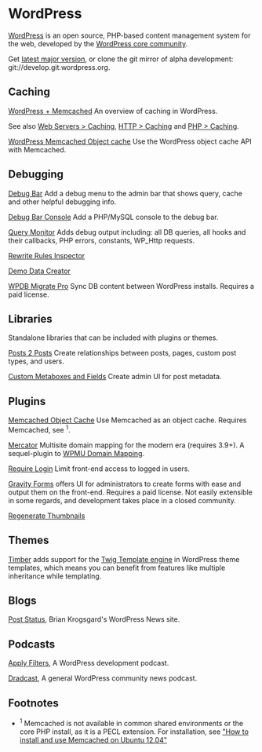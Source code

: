 WordPress
=

[WordPress](http://wordpress.org/) is an open source, PHP-based content management system for the web, developed by the [WordPress core community](http://make.wordpress.org/core/).

Get [latest major version](http://wordpress.org/download/), or clone the git mirror of alpha development: git://develop.git.wordpress.org.

## Caching

[WordPress + Memcached](http://scotty-t.com/2012/01/20/wordpress-memcached/) An overview of caching in WordPress.

See also [Web Servers > Caching](web-servers.md#caching), [HTTP > Caching](http.md#caching) and [PHP > Caching](php.md#caching).

[WordPress Memcached Object cache](https://wordpress.org/plugins/memcached/) Use the WordPress object cache API with Memcached.

## Debugging

[Debug Bar](https://wordpress.org/plugins/debug-bar/) Add a debug menu to the admin bar that shows query, cache and other helpful debugging info.

[Debug Bar Console](https://wordpress.org/plugins/debug-bar-console/) Add a PHP/MySQL console to the debug bar.

[Query Monitor](https://wordpress.org/plugins/query-monitor/) Adds debug output including: all DB queries, all hooks and their callbacks, PHP errors, constants, WP_Http requests.

[Rewrite Rules Inspector](https://wordpress.org/plugins/rewrite-rules-inspector/)

[Demo Data Creator](https://wordpress.org/plugins/demo-data-creator/)

[WPDB Migrate Pro](https://deliciousbrains.com/wp-migrate-db-pro/) Sync DB content between WordPress installs. Requires a paid license.

## Libraries

Standalone libraries that can be included with plugins or themes.

[Posts 2 Posts](https://github.com/scribu/wp-posts-to-posts/) Create relationships between posts, pages, custom post types, and users.

[Custom Metaboxes and Fields](https://github.com/WebDevStudios/Custom-Metaboxes-and-Fields-for-WordPress) Create admin UI for post metadata.

## Plugins

[Memcached Object Cache](https://wordpress.org/plugins/memcached/) Use Memcached as an object cache. Requires Memcached, see <sup>1</sup>.

[Mercator](https://github.com/humanmade/Mercator) Multisite domain mapping for the modern era (requires 3.9+). A sequel-plugin to [WPMU Domain Mapping](http://wordpress.org/plugins/wordpress-mu-domain-mapping/).

[Require Login](https://github.com/manovotny/wordpress-require-login) Limit front-end access to logged in users.

[Gravity Forms](http://www.gravityforms.com/) offers UI for administrators to create forms with ease and output them on the front-end. Requires a paid license. Not easily extensible in some regards, and development takes place in a closed community.

[Regenerate Thumbnails](https://wordpress.org/plugins/regenerate-thumbnails/)

## Themes

[Timber](https://github.com/jarednova/timber) adds support for the [Twig Template engine](http://twig.sensiolabs.org/) in WordPress theme templates, which means you can benefit from features like multiple inheritance while templating.

## Blogs

[Post Status](http://www.poststat.us/), Brian Krogsgard's WordPress News site.

## Podcasts

[Apply Filters](http://applyfilters.fm/), A WordPress development podcast.

[Dradcast](http://dradcast.com/), A general WordPress community news podcast.

## Footnotes

* <sup>1</sup> Memcached is not available in common shared environments or the core PHP install, as it is a PECL extension. For installation, see ["How to install and use Memcached on Ubuntu 12.04"](php.md)
